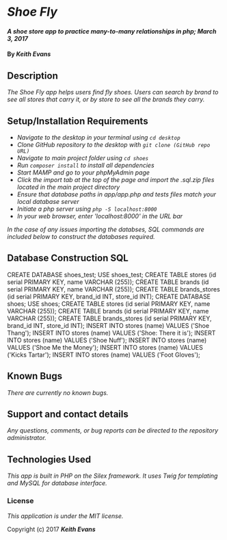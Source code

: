 # _Shoe Fly_

#### _A shoe store app to practice many-to-many relationships in php; March 3, 2017_

#### By _**Keith Evans**_

## Description

_The Shoe Fly app helps users find fly shoes. Users can search by brand to see all stores that carry it, or by store to see all the brands they carry._

## Setup/Installation Requirements

* _Navigate to the desktop in your terminal using `cd desktop`_
* _Clone GitHub repository to the desktop with `git clone (GitHub repo URL)`_
* _Navigate to main project folder using `cd shoes`_
* _Run `composer install` to install all dependencies_
* _Start MAMP and go to your phpMyAdmin page_
* _Click the import tab at the top of the page and import the .sql.zip files located in the main project directory_
* _Ensure that database paths in app/app.php and tests files match your local database server_
* _Initiate a php server using `php -S localhost:8000`_
* _In your web browser, enter 'localhost:8000' in the URL bar_

_In the case of any issues importing the databses, SQL commands are included below to construct the databases required._

## Database Construction SQL

CREATE DATABASE shoes_test;
USE shoes_test;
CREATE TABLE stores (id serial PRIMARY KEY, name VARCHAR (255));
CREATE TABLE brands (id serial PRIMARY KEY, name VARCHAR (255));
CREATE TABLE brands_stores (id serial PRIMARY KEY, brand_id INT, store_id INT);
CREATE DATABASE shoes;
USE shoes;
CREATE TABLE stores (id serial PRIMARY KEY, name VARCHAR (255));
CREATE TABLE brands (id serial PRIMARY KEY, name VARCHAR (255));
CREATE TABLE brands_stores (id serial PRIMARY KEY, brand_id INT, store_id INT);
INSERT INTO stores (name) VALUES ('Shoe Thang');
INSERT INTO stores (name) VALUES ('Shoe: There it is');
INSERT INTO stores (name) VALUES ('Shoe Nuff');
INSERT INTO stores (name) VALUES ('Shoe Me the Money');
INSERT INTO stores (name) VALUES ('Kicks Tartar');
INSERT INTO stores (name) VALUES ('Foot Gloves');


## Known Bugs

_There are currently no known bugs._

## Support and contact details

_Any questions, comments, or bug reports can be directed to the repository administrator._

## Technologies Used

_This app is built in PHP on the Silex framework. It uses Twig for templating and MySQL for database interface._

### License

*This application is under the MIT license.*

Copyright (c) 2017 **_Keith Evans_**
